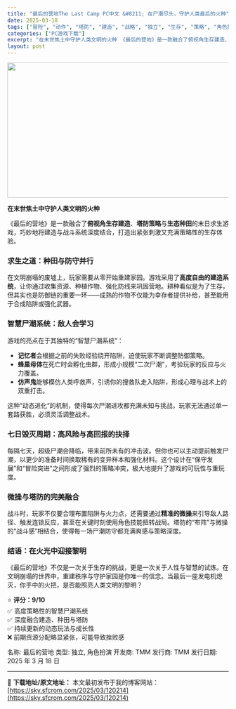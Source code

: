 ```yaml
---
title: "最后的营地The Last Camp PC中文 &#8211; 在尸潮尽头，守护人类最后的火种"
date: 2025-03-18
tags: ["冒险", "动作", "塔防", "建造", "战略", "独立", "生存", "策略", "角色扮演"]
categories: ["PC游戏下载"]
excerpt: "在末世焦土中守护人类文明的火种 《最后的营地》是一款融合了俯视角生存建造、塔防策略与生态种田的末日求生游戏，巧妙地将建造与战斗系统深度结合，打造出紧张刺激又充满策略性的生存体验。 求生之道：种田与防守并行 在文明崩塌的废墟上，玩家需要从零开始重建家园。游戏采用了高度自由的建造系统，让你通过收集资源、&hellip;"
layout: post
---
```


<img class="aligncenter size-full wp-image-120215" src="https://sky.sfcrom.com/wp-content/uploads/2025/03/2025031805073551.webp" alt="" width="660" height="308" />
<p data-start="0" data-end="31"><strong data-start="0" data-end="29">在末世焦土中守护人类文明的火种</strong></p>
<p data-start="33" data-end="120">《最后的营地》是一款融合了<strong data-start="46" data-end="57">俯视角生存建造</strong>、<strong data-start="58" data-end="66">塔防策略</strong>与<strong data-start="67" data-end="75">生态种田</strong>的末日求生游戏，巧妙地将建造与战斗系统深度结合，打造出紧张刺激又充满策略性的生存体验。</p>

<h3 data-start="122" data-end="144"><strong data-start="126" data-end="142">求生之道：种田与防守并行</strong></h3>
<p data-start="145" data-end="270">在文明崩塌的废墟上，玩家需要从零开始重建家园。游戏采用了<strong data-start="173" data-end="186">高度自由的建造系统</strong>，让你通过收集资源、种植作物、强化防线来巩固营地。耕种看似是为了生存，但其实也是防御链的重要一环——成熟的作物不仅能为幸存者提供补给，甚至能用于合成陷阱或强化武器。</p>

<h3 data-start="272" data-end="294"><strong data-start="276" data-end="292">智慧尸潮系统：敌人会学习</strong></h3>
<p data-start="295" data-end="317">游戏的亮点在于其独特的“智慧尸潮系统”：</p>

<ul data-start="318" data-end="453">
 	<li data-start="318" data-end="357"><strong data-start="320" data-end="327">记忆者</strong>会根据之前的失败经验绕开陷阱，迫使玩家不断调整防御策略。</li>
 	<li data-start="358" data-end="405"><strong data-start="360" data-end="368">蜂巢母体</strong>在死亡时会孵化虫群，形成小规模“二次尸潮”，考验玩家的反应与火力覆盖。</li>
 	<li data-start="406" data-end="453"><strong data-start="408" data-end="415">仿声鬼</strong>能够模仿人类呼救声，引诱你的搜救队走入陷阱，形成心理与战术上的双重打击。</li>
</ul>
<p data-start="455" data-end="508">这种“动态进化”的机制，使得每次尸潮进攻都充满未知与挑战，玩家无法通过单一套路获胜，必须灵活调整战术。</p>

<h3 data-start="510" data-end="537"><strong data-start="514" data-end="535">七日毁灭周期：高风险与高回报的抉择</strong></h3>
<p data-start="538" data-end="649">每隔七天，超级尸潮会降临，带来前所未有的冲击波。但你也可以主动提前触发尸潮，以更少的准备时间换取稀有的变异样本和强化材料。这个设计在“保守发展”和“冒险突进”之间形成了强烈的策略冲突，极大地提升了游戏的可玩性与重玩度。</p>

<h3 data-start="651" data-end="671"><strong data-start="655" data-end="669">微操与塔防的完美融合</strong></h3>
<p data-start="672" data-end="781">战斗时，玩家不仅要合理布置陷阱与火力点，还需要通过<strong data-start="697" data-end="706">精准的微操</strong>来引导敌人路径、触发连锁反应，甚至在关键时刻使用角色技能扭转战局。塔防的“布阵”与微操的“战斗感”相结合，使得每一场尸潮防守都充满爽感与策略深度。</p>

<h3 data-start="783" data-end="804"><strong data-start="787" data-end="802">结语：在火光中迎接黎明</strong></h3>
<p data-start="805" data-end="900">《最后的营地》不仅是一次关于生存的挑战，更是一次关于人性与智慧的试炼。在文明崩塌的世界中，重建秩序与守护家园是你唯一的信念。当最后一座发电机熄灭，你手中的火把，是否能照亮人类文明的黎明？</p>
<p data-start="902" data-end="992" data-is-last-node="" data-is-only-node="">⭐ <strong data-start="904" data-end="915">评分：9/10</strong><br data-start="915" data-end="918" />✅ 高度策略性的智慧尸潮系统<br data-start="932" data-end="935" />✅ 深度融合建造、种田与塔防<br data-start="949" data-end="952" />✅ 持续更新的动态玩法与成长性<br data-start="967" data-end="970" />❌ 前期资源分配略显紧张，可能导致挫败感</p>
名称: 最后的营地
类型: 独立, 角色扮演
开发商: TMM
发行商: TMM
发行日期: 2025 年 3 月 18 日

---
📖 **下载地址/原文地址：** 本文最初发布于我的博客网站：[https://sky.sfcrom.com/2025/03/120214](https://sky.sfcrom.com/2025/03/120214)
